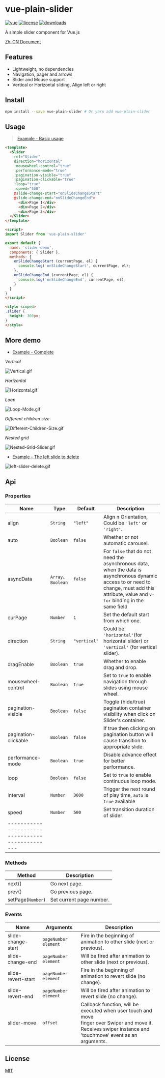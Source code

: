 # vue-plain-slider

[![vue](https://img.shields.io/badge/vue-2.0+-brightgreen.svg)](https://github.com/vuejs/vue)
[![license](https://img.shields.io/github/license/mashape/apistatus.svg)](https://github.com/songyazhao/vue-plain-slider/blob/master/LICENSE)
[![downloads](https://img.shields.io/npm/dt/vue-plain-slider.svg)](https://www.npmjs.com/package/vue-plain-slider)

A simple slider component for Vue.js

[Zh-CN Document](https://github.com/songyazhao/vue-plain-slider)

## Features

* Lightweight, no dependencies
* Navigation, pager and arrows
* Slider and Mouse support
* Vertical or Horizontal sliding, Align left or right

## Install

```bash
npm install --save vue-plain-slider # Or yarn add vue-plain-slider
```

## Usage

> [Example - Basic usage](https://github.com/songyazhao/vue-plain-slider/blob/master/src/views/Demo/Basic.vue)
```html
<template>
  <Slider
    ref="Slider"
    direction="horizontal"
    :mousewheel-control="true"
    :performance-mode="true"
    :pagination-visible="true"
    :pagination-clickable="true"
    :loop="true"
    :speed="500"
    @slide-change-start="onSlideChangeStart"
    @slide-change-end="onSlideChangeEnd">
      <div>Page 1</div>
      <div>Page 2</div>
      <div>Page 3</div>
  </Slider>
</template>

<script>
import Slider from 'vue-plain-slider'

export default {
  name: 'slider-demo',
  components: { Slider },
  methods: {
    onSlideChangeStart (currentPage, el) {
      console.log('onSlideChangeStart', currentPage, el);
    },
    onSlideChangeEnd (currentPage, el) {
      console.log('onSlideChangeEnd', currentPage, el);
    }
  }
}
</script>

<style scoped>
.slider {
  height: 300px;
}
</style>
```

## More demo

* [Example - Complete](https://github.com/songyazhao/vue-plain-slider/blob/master/src/views/Demo/Full.vue)

*Vertical*

![Vertical.gif](http://ohef3m3y6.bkt.clouddn.com/vue-plain-slider/Vertical.gif)

*Horizontal*

![Horizontal.gif](http://ohef3m3y6.bkt.clouddn.com/vue-plain-slider/Horizontal.gif)

*Loop*

![Loop-Mode.gif](http://ohef3m3y6.bkt.clouddn.com/vue-plain-slider/Loop-Mode.gif)

*Different children size*

![Different-Children-Size.gif](http://ohef3m3y6.bkt.clouddn.com/vue-plain-slider/Different-Children-Size.gif)

*Nested grid*

![Nested-Grid-Slider.gif](http://ohef3m3y6.bkt.clouddn.com/vue-plain-slider/Nested-Grid-Slider.gif)

* [Example - The left slide to delete](https://github.com/songyazhao/vue-plain-slider/blob/master/src/views/Demo/LeftSliderDelete.vue)

![left-slider-delete.gif](http://ohef3m3y6.bkt.clouddn.com/vue-plain-slider/left-slider-delete.gif)

## Api
### Properties
| Name                 | Type      | Default      | Description                                                                            |
|----------------------|-----------|--------------|----------------------------------------------------------------------------------------|
| align                | `String`  | `"left"`     | Align n Orientation, Could be `'left'` or `'right'`.                                   |
| auto                 | `Boolean` | `false`      | Whether or not automatic carousel.                                                     |
| asyncData            | `Array`、`Boolean` | `false` | For `false` that do not need the asynchronous data, when the data is asynchronous dynamic access to or need to change, must add this attribute, value and `v-for` binding in the same field |
| curPage              | `Number`  | `1`          | Set the default start from which one.                                                  |
| direction            | `String`  | `"vertical"` | Could be `'horizontal'`(for horizontal slider) or `'vertical'` (for vertical slider).  |
| dragEnable           | `Boolean` | `true`       | Whether to enable drag and drop.                                                       |
| mousewheel-control   | `Boolean` | `true`       | Set to `true` to enable navigation through slides using mouse wheel.                   |
| pagination-visible   | `Boolean` | `false`      | Toggle (hide/true) pagination container visibility when click on Slider's container.   |
| pagination-clickable | `Boolean` | `false`      | If true then clicking on pagination button will cause transition to appropriate slide. |
| performance-mode     | `Boolean` | `true`       | Disable advance effect for better performance.                                         |
| loop                 | `Boolean` | `false`      | Set to `true` to enable continuous loop mode.                                          |
| interval             | `Number`  | `3000`       | Trigger the next round of play time, ` auto ` is ` true ` available                    |
| speed                | `Number`  | `500`        | Set transition duration of slider.                                                     |
| ----------------------------------------------- |

### Methods
| Method            | Description              |
|-------------------|--------------------------|
| next()            | Go next page.            |
| prev()            | Go previous page.        |
| setPage(`Number`) | Set current page number. |

### Events
| Name               | Arguments              | Description                                                            |
|--------------------|------------------------|------------------------------------------------------------------------|
| slide-change-start | `pageNumber` `element` | Fire in the beginning of animation to other slide (next or previous).  |
| slide-change-end   | `pageNumber` `element` | Will be fired after animation to other slide (next or previous).       |
| slide-revert-start | `pageNumber` `element` | Fire in the beginning of animation to revert slide (no change).        |
| slide-revert-end   | `pageNumber` `element` | Will be fired after animation to revert slide (no change).             |
| slider-move        | `offset`               | Callback function, will be executed when user touch and move<br>finger over Swiper and move it. Receives swiper instance and<br>'touchmove' event as an arguments. |

## License

[MIT](https://github.com/songyazhao/vue-plain-slider/blob/master/LICENSE)